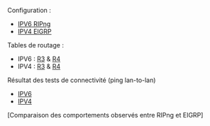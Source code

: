 Configuration :  
- [IPV6 RIPng](./IPV6_RIPng.md)
- [IPV4 EIGRP](./IPV4_EIGRP.md)  

Tables de routage :  
- IPV6 : [R3](./tr6r3.md) & [R4](./tr6r4.md)
- IPV4 : [R3](./tr4r3.md) & [R4](./tr4r3.md)  

Résultat des tests de connectivité (ping lan-to-lan)
- [IPV6](./IPV6_test.md)
- [IPV4](./IPV4_test.md)  

[Comparaison des comportements observés entre RIPng et EIGRP]